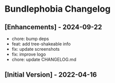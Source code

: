 # Bundlephobia Changelog

## [Enhancements] - 2024-09-22
- chore: bump deps
- feat: add tree-shakeable info
- fix: update screenshots
- fix: improve logo
- chore: update CHANGELOG.md

## [Initial Version] - 2022-04-16
